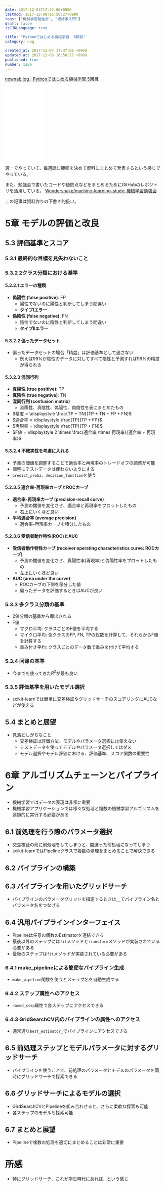 ```yaml
---
date: 2017-12-04T17:37:06+0900
lastmod: 2017-12-08T16:50:27+0900
tags: ["機械学習勉強会", "統計学入門"]
draft: false
isCJKLanguage: true

title: "Pythonではじめる機械学習  6回目"
category: Log

created_at: 2017-12-04 17:37:06 +0900
updated_at: 2017-12-08 16:50:27 +0900
published: true
number: 1206
---
```


[nownab.log | Pythonではじめる機械学習 5回目](https://blog.nownabe.com/2017/12/08/1200.html)

<iframe style="width:120px;height:240px;" marginwidth="0" marginheight="0" scrolling="no" frameborder="0" src="//rcm-fe.amazon-adsystem.com/e/cm?lt1=_blank&bc1=000000&IS2=1&bg1=FFFFFF&fc1=000000&lc1=0000FF&t=nownabe0c-22&o=9&p=8&l=as4&m=amazon&f=ifr&ref=as_ss_li_til&asins=4873117984&linkId=05656b0761603e4e9f88423f102e42c6"></iframe>

週一でやっていて、毎週読む範囲を決めて資料にまとめて発表するという感じでやっている。

また、勉強会で書いたコードや疑問点などをまとめるためにGitHubのレポジトリを活用している。
[Wondershake/machine-learning-study: 機械学習勉強会](https://github.com/Wondershake/machine-learning-study)

この記事は資料作りの下書き的扱い。

# 5章 モデルの評価と改良
## 5.3 評価基準とスコア
### 5.3.1 最終的な目標を見失わないこと
### 5.3.2 2クラス分類における基準
#### 5.3.2.1 エラーの種類
* **偽陽性 (false positive)**: FP
    * 陽性でないのに陽性と判断してしまう間違い
    * **タイプIエラー**
* **偽陰性 (false negative)**: FN
    * 陰性でないのに陰性と判断してしまう間違い
    * **タイプIIエラー**

#### 5.3.2.2 偏ったデータセット
* 偏ったデータセットの場合「精度」は評価基準として適さない
    * 例えば99%が陰性のデータに対してすべて陰性と予測すれば99%の精度が得られる

#### 5.3.2.3 混同行列
* **真陽性 (true positive)**: TP
* **真陰性 (true negative)**: TN
* **混同行列 (confusion matrix)**
    * 真陽性、真陰性、偽陽性、偽陰性を表にまとめたもの
* $精度 = \displaystyle \frac{TP + TN}{TP + TN + FP + FN}$
* $適合率 = \displaystyle \frac{TP}{TP + FP}$
* $再現率 = \displaystyle \frac{TP}{TP + FN}$
* $F値 = \displaystyle 2 \times \frac{適合率 \times 再現率}{適合率 + 再現率}$

#### 5.3.2.4 不確実性を考慮に入れる
* 予測の閾値を調整することで適合率と再現率のトレードオフの調整が可能
* 調整にテストデータは使わないようにする
* `predict_proba`、`decision_function`を使う

#### 5.2.3.5 適合率-再現率カーブとROCカーブ
* **適合率-再現率カーブ (precision-recall curve)**
    * 予測の閾値を変化させ、適合率と再現率をプロットしたもの
    * 右上にいくほど良い
* **平均適合率 (average precision)**
    * 適合率-再現率カーブを積分したもの

#### 5.2.3.6 受信者動作特性(ROC)とAUC
* **受信者動作特性カーブ (receiver operating characteristics curve: ROCカーブ)**
    * 予測の閾値を変化させ、真陽性率(再現率)と偽陽性率をプロットしたもの
    * 左上にいくほど良い
* **AUC (area under the curve)**
    * ROCカーブの下側を積分した値
    * 偏ったデータを評価するときはAUCが良い

### 5.3.3 多クラス分類の基準
* 2値分類の基準から導出される
* F値
    * マクロ平均: クラスごとのF値を平均する
    * マイクロ平均: 全クラスのFP, FN, TPの総数を計算して、それらからF値を計算する
    * 重み付き平均: クラスごとのデータ数で重みを付けて平均する

### 5.3.4 回帰の基準
* 今までも使ってきた$R^2$が最も良い

### 5.3.5 評価基準を用いたモデル選択
* scikit-learnでは簡単に交差検証やグリッドサーチのスコアリングにAUCなどが使える

## 5.4 まとめと展望
* 見落としがちなこと
    * 交差検証は評価方法。モデルやパラメータ選択には使えない
    * テストデータを使ってモデルやパラメータ選択してはダメ
    * モデル選択やモデル評価における、評価基準、スコア関数の重要性

# 6章 アルゴリズムチェーンとパイプライン
* 機械学習ではデータの表現は非常に重要
* 機械学習アプリケーションでは様々な処理と複数の機械学習アルゴリズムを連鎖的に実行する必要がある

## 6.1 前処理を行う際のパラメータ選択
* 交差検証の前に前処理をしてしまうと、間違った前処理になってしまう
* scikit-learnではPipelineクラスで複数の処理をまとめることで解決できる

## 6.2 パイプラインの構築
## 6.3 パイプラインを用いたグリッドサーチ
* パイプラインのパラメータグリッドを指定するときは`__`でパイプライン名とパラメータ名をつなげる

## 6.4 汎用パイプラインインターフェイス
* Pipelineは任意の個数のEstimatorを連結できる
* 最後以外のステップには`fit`メソッドと`transform`メソッドが実装されている必要がある
* 最後のステップは`fit`メソッドが実装されている必要がある

### 6.4.1 make_pipelineによる簡便なパイプライン生成
* `make_pipeline`関数を使うとステップ名を自動生成する

### 6.4.2 ステップ属性へのアクセス
* `named_step`属性で各ステップにアクセスできる

### 6.4.3 GridSearchCV内のパイプラインの属性へのアクセス
* 通常通り`best_estimator_`でパイプラインにアクセスできる

## 6.5 前処理ステップとモデルパラメータに対するグリッドサーチ
* パイプラインを使うことで、前処理のパラメータとモデルのパラメータを同時にグリッドサーチで探索できる

## 6.6 グリッドサーチによるモデルの選択
* GirdSearchCVとPipelineを組み合わせると、さらに柔軟な探索も可能
* 各ステップのモデルも探索可能

## 6.7 まとめと展望
* Pipelineで複数の処理を適切にまとめることは非常に重要

# 所感
* 特にグリッドサーチ、これが学生時代にあれば…という感じ

```math
```
